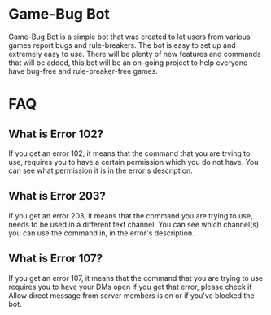 # Game-Bug Bot

Game-Bug Bot is a simple bot that was created to let users from various games report bugs and rule-breakers. The bot is easy to set up and extremely easy to use. There will be plenty of new features and commands that will be added, this bot will be an on-going project to help everyone have bug-free and rule-breaker-free games.

# FAQ

## What is Error 102?

If you get an error 102, it means that the command that you are trying to use, requires you to have a certain permission which you do not have. You can see what permission it is in the error's description.

## What is Error 203?

If you get an error 203, it means that the command you are trying to use, needs to be used in a different text channel. You can see which channel(s) you can use the command in, in the error's description.

## What is Error 107?

If you get an error 107, it means that the command that you are trying to use requires you to have your DMs open if you get that error, please check if Allow direct message from server members is on or if you've blocked the bot.

